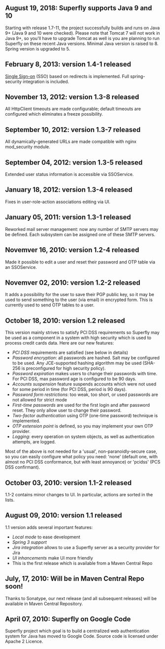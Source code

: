 ## August 19, 2018: Superfly supports Java 9 and 10 ##

Starting with release 1.7-11, the project successfully builds and runs on Java 9+ (Java 9 and 10 were checked).
Please note that Tomcat 7 will not work in Java 9+, so you'll have to upgrade Tomcat as well is you are planning to run Superfly on these recent Java versions.
Minimal Java version is raised to 8.
Spring version is upgraded to 5.

## February 8, 2013: version 1.4-1 released ##

[Single Sign-on](SingleSignOn.md) (SSO) based on redirects is implemented. Full spring-security integration is included.

## November 13, 2012: version 1.3-8 released ##

All HttpClient timeouts are made configurable; default timeouts are configured which eliminates a freeze possibility.

## September 10, 2012: version 1.3-7 released ##

All dynamically-generated URLs are made compatible with nginx mod\_security module.

## September 04, 2012: version 1.3-5 released ##

Extended user status information is accessible via SSOService.

## January 18, 2012: version 1.3-4 released ##

Fixes in user-role-action associations editing via UI.

## January 05, 2011: version 1.3-1 released ##

Reworked mail server management: now any number of SMTP servers may be defined. Each subsystem can be assigned one of these SMTP servers.

## Novemver 16, 2010: version 1.2-4 released ##

Made it possible to edit a user and reset their password and OTP table via an SSOService.

## Novemver 02, 2010: version 1.2-2 released ##

It adds a possibility for the user to save their PGP public key, so it may be used to send something to the user (via email) in encrypted form. This is currently used to send OTP tables to a user.

## October 18, 2010: version 1.2 released ##

This version mainly strives to satisfy PCI DSS requirements so Superfly may be used as a component in a system with high security which is used to process credit cards data. Here are our new features:

  * _PCI DSS_ requirements are satisfied (see below in details)
  * _Password encryption_: all passwords are hashed. Salt may be configured to be used. Any JCE-supported hashing algorithm may be used (SHA-256 is preconfigured for high security policy).
  * _Password expiration_ makes users to change their passwords with time. For PCI DSS, max password age is configured to be 90 days.
  * _Accounts suspension_ feature suspends accounts which were not used for some period in time (for PCI DSS, period is 90 days).
  * _Password form restrictions_: too weak, too short, or used passwords are not allowed for strict mode
  * _First-time passwords_ are used for the first login and after password reset. They only allow user to change their password.
  * _Two-factor authentication_ using OTP (one-time password) technique is implemented.
  * _OTP extension point_ is defined, so you may implement your own OTP provider.
  * _Logging_: every operation on system objects, as well as authentication attempts, are logged.

Most of the above is not needed for a 'usual', non-paranoidly-secure case, so you can easily configure what policy you need: 'none' (default one, with almost no PCI DSS conformance, but with least annoyance) or 'pcidss' (PCS DSS confirmant).

## October 03, 2010: version 1.1-2 released ##

1.1-2 contains minor changes to UI. In particular, actions are sorted in the lists.

## August 09, 2010: version 1.1 released ##

1.1 version adds several important features:

  * _Local mode_ to ease development
  * _Spring 3 support_
  * _Jira integration_ allows to use a Superfly server as a security provider for Jira
  * _UI inhancements_ make UI more friendly
  * This is the first release which is available from a Maven Central Repo

## July, 17, 2010: Will be in Maven Central Repo soon! ##

Thanks to Sonatype, our next release (and all subsequent releases) will be available in Maven Central Repository.

## April 07, 2010: Superfly on Google Code ##

Superfly project which goal is to build a centralized web authentication system for Java has moved to Google Code. Source code is licensed under Apache 2 Licence.
